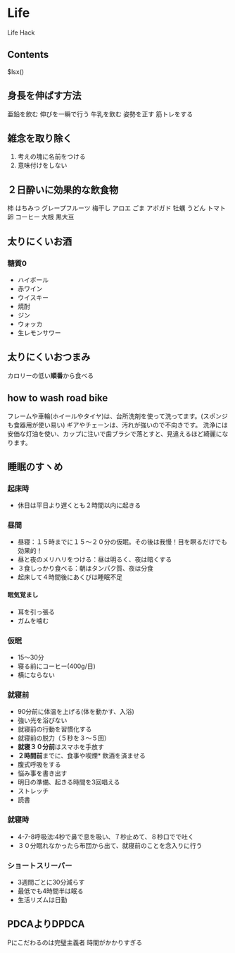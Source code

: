 # Life

Life Hack

## Contents

$lsx()

## 身長を伸ばす方法

亜鉛を飲む
伸びを一瞬で行う
牛乳を飲む
姿勢を正す
筋トレをする

## 雑念を取り除く

1. 考えの塊に名前をつける
2. 意味付けをしない

## ２日酔いに効果的な飲食物

柿
はちみつ
グレープフルーツ
梅干し
アロエ
ごま
アボガド
牡蠣
うどん
トマト
卵
コーヒー
大根
黒大豆

## 太りにくいお酒

### 糖質0

- ハイボール
- 赤ワイン
- ウイスキー
- 焼酎
- ジン
- ウォッカ
- 生レモンサワー

## 太りにくいおつまみ

カロリーの低い**順番**から食べる

## how to wash road bike

フレームや車輪(ホイールやタイヤ)は、台所洗剤を使って洗ってます。(スポンジも食器用が使い易い)
ギアやチェーンは、汚れが強いので不向きです。
洗浄には安価な灯油を使い、カップに注いで歯ブラシで落とすと、見違えるほど綺麗になります。

## 睡眠のすヽめ
### 起床時

* 休日は平日より遅くとも２時間以内に起きる

### 昼間

* 昼寝：１５時までに１５〜２０分の仮眠。その後は我慢！目を瞑るだけでも効果的！
* 昼と夜のメリハリをつける：昼は明るく、夜は暗くする
* ３食しっかり食べる：朝はタンパク質、夜は分食
* 起床して４時間後にあくびは睡眠不足

#### 眠気覚まし

* 耳を引っ張る
* ガムを噛む

### 仮眠

* 15〜30分
* 寝る前にコーヒー(400g/日)
* 横にならない

### 就寝前

* 90分前に体温を上げる(体を動かす、入浴)
* 強い光を浴びない
* 就寝前の行動を習慣化する
* 就寝前の脱力（５秒を３〜５回）
* **就寝３０分前**はスマホを手放す
* **２時間前**までに、食事や喫煙* 飲酒を済ませる
* 腹式呼吸をする
* 悩み事を書き出す
* 明日の準備、起きる時間を3回唱える
* ストレッチ
* 読書

### 就寝時

* 4-7-8呼吸法:4秒で鼻で息を吸い、７秒止めて、８秒口でで吐く
* ３０分眠れなかったら布団から出て、就寝前のことを念入りに行う

### ショートスリーパー

* 3週間ごとに30分減らす
* 最低でも4時間半は眠る
* 生活リズムは日勤

## PDCAよりDPDCA

Pにこだわるのは完璧主義者
時間がかかりすぎる

